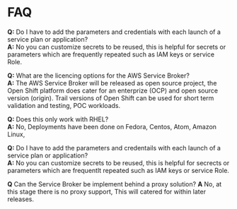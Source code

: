 # FAQ

**Q:** Do I have to add the parameters and credentials with each launch of a service plan or application?   
**A:** No you can customize secrets to be reused, this is helpful for secrets or parameters which are frequently repeated such as IAM keys or service Role.

**Q:** What are the licencing options for the AWS Service Broker?  
**A:** The AWS Service Broker will be released as open source project, the Open Shift platform does cater for an enterprize (OCP) and open source version (origin). Trail versions of Open Shift can be used for short term validation and testing, POC workloads.

**Q:** Does this only work with RHEL?  
**A:** No, Deployments have been done on Fedora, Centos, Atom, Amazon Linux, 

**Q:** Do I have to add the parameters and credentails with each launch of a service plan or application?  
**A:** No you can customize secrets to be reused, this is helpful for secrects or parameters which are frequentlt repeated such as IAM keys or service Role.

**Q** Can the Service Broker be implement behind a proxy solution?
**A** No, at this stage there is no proxy support, This will catered for within later releases.

